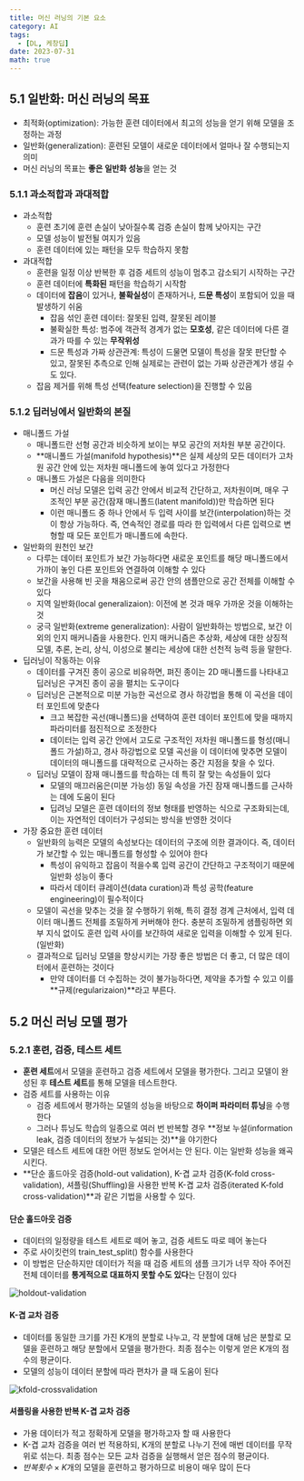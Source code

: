 ```yaml
---
title: 머신 러닝의 기본 요소
category: AI
tags:
  - [DL, 케창딥]
date: 2023-07-31
math: true
---
```


## 5.1 일반화: 머신 러닝의 목표

- 최적화(optimization): 가능한 훈련 데이터에서 최고의 성능을 얻기 위해 모델을 조정하는 과정
- 일반화(generalization): 훈련된 모델이 새로운 데이터에서 얼마나 잘 수행되는지 의미
- 머신 러닝의 목표는 **좋은 일반화 성능**을 얻는 것



### 5.1.1 과소적합과 과대적합

- 과소적합
  - 훈련 초기에 훈련 손실이 낮아질수록 검증 손실이 함께 낮아지는 구간
  - 모델 성능이 발전될 여지가 있음
  - 훈련 데이터에 있는 패턴을 모두 학습하지 못함
- 과대적합
  - 훈련을 일정 이상 반복한 후 검증 세트의 성능이 멈추고 감소되기 시작하는 구간
  - 훈련 데이터에 **특화된** 패턴을 학습하기 시작함
  - 데이터에 **잡음**이 있거나, **불확실성**이 존재하거나, **드문 특성**이 포함되어 있을 때 발생하기 쉬움
    - 잡음 섞인 훈련 데이터: 잘못된 입력, 잘못된 레이블
    - 불확실한 특성: 범주에 객관적 경계가 없는 **모호성**, 같은 데이터에 다른 결과가 따를 수 있는 **무작위성**
    - 드문 특성과 가짜 상관관계: 특성이 드물면 모델이 특성을 잘못 판단할 수 있고, 잘못된 추측으로 인해 실제로는 관련이 없는 가짜 상관관계가 생길 수도 있다.
  - 잡음 제거를 위해 특성 선택(feature selection)을 진행할 수 있음



### 5.1.2 딥러닝에서 일반화의 본질

- 매니폴드 가설
  - 매니폴드란 선형 공간과 비슷하게 보이는 부모 공간의 저차원 부분 공간이다.
  - **매니폴드 가설(manifold hypothesis)**은 실제 세상의 모든 데이터가 고차원 공간 안에 있는 저차원 매니폴드에 놓여 있다고 가정한다
  - 매니폴드 가설은 다음을 의미한다
    - 머신 러닝 모델은 입력 공간 안에서 비교적 간단하고, 저차원이며, 매우 구조적인 부분 공간(잠재 매니폴드(latent manifold))만 학습하면 된다
    - 이런 매니폴드 중 하나 안에서 두 입력 사이를 보간(interpolation)하는 것이 항상 가능하다. 즉, 연속적인 경로를 따라 한 입력에서 다른 입력으로 변형할 때 모든 포인트가 매니폴드에 속한다.
- 일반화의 원천인 보간
  - 다루는 데이터 포인트가 보간 가능하다면 새로운 포인트를 해당 매니폴드에서 가까이 놓인 다른 포인트와 연결하여 이해할 수 있다
  - 보간을 사용해 빈 곳을 채움으로써 공간 안의 샘플만으로 공간 전체를 이해할 수 있다
  - 지역 일반화(local generalizaion): 이전에 본 것과 매우 가까운 것을 이해하는 것
  - 궁극 일반화(extreme generalization): 사람이 일반화하는 방법으로, 보간 이외의 인지 매커니즘을 사용한다. 인지 매커니즘은 추상화, 세상에 대한 상징적 모델, 추론, 논리, 상식, 이성으로 불리는 세상에 대한 선천적 능력 등을 말한다.
- 딥러닝이 작동하는 이유
  - 데이터를 구겨진 종이 공으로 비유하면, 펴진 종이는 2D 매니폴드를 나타내고 딥러닝은 구겨진 종이 공을 펼치는 도구이다
  - 딥러닝은 근본적으로 미분 가능한 곡선으로 경사 하강법을 통해 이 곡선을 데이터 포인트에 맞춘다
    - 크고 복잡한 곡선(매니폴드)을 선택하여 훈련 데이터 포인트에 맞을 때까지 파라미터를 점진적으로 조정한다
    - 데이터는 입력 공간 안에서 고도로 구조적인 저차원 매니폴드를 형성(매니폴드 가설)하고, 경사 하강법으로 모델 곡선을 이 데이터에 맞추면 모델이 데이터의 매니폴드를 대략적으로 근사하는 중간 지점을 찾을 수 있다.
  - 딥러닝 모델이 잠재 매니폴드를 학습하는 데 특히 잘 맞는 속성들이 있다
    - 모델의 매끄러움은(미분 가능성) 동일 속성을 가진 잠재 매니폴드를 근사하는 데에 도움이 된다
    - 딥려닝 모델은 훈련 데이터의 정보 형태를 반영하는 식으로 구조화되는데, 이는 자연적인 데이터가 구성되는 방식을 반영한 것이다
- 가장 중요한 훈련 데이터
  - 일반화의 능력은 모델의 속성보다는 데이터의 구조에 의한 결과이다. 즉, 데이터가 보간할 수 있는 매니폴드를 형성할 수 있어야 한다
    - 특성이 유익하고 잡음이 적을수록 입력 공간이 간단하고 구조적이기 때문에 일반화 성능이 좋다
    - 따라서 데이터 큐레이션(data curation)과 특성 공학(feature engineering)이 필수적이다
  - 모델이 곡선을 맞추는 것을 잘 수행하기 위해, 특히 결정 경계 근처에서, 입력 데이터 매니폴드 전체를 조밀하게 커버해야 한다. 충분히 조밀하게 샘플링하면 외부 지식 없이도 훈련 입력 사이를 보간하여 새로운 입력을 이해할 수 있게 된다.(일반화)
  - 결과적으로 딥러닝 모델을 향상시키는 가장 좋은 방법은 더 좋고, 더 많은 데이터에서 훈련하는 것이다
    - 만약 데이터를 더 수집하는 것이 불가능하다면, 제약을 추가할 수 있고 이를 **규제(regularizaion)**라고 부른다.



## 5.2 머신 러닝 모델 평가

### 5.2.1 훈련, 검증, 테스트 세트

- **훈련 세트**에서 모델을 훈련하고 검증 세트에서 모델을 평가한다. 그리고 모델이 완성된 후 **테스트 세트**를 통해 모델을 테스트한다.
- 검증 세트를 사용하는 이유
  - 검증 세트에서 평가하는 모델의 성능을 바탕으로 **하이퍼 파라미터 튜닝**을 수행한다
  - 그러나 튜닝도 학습의 일종으로 여러 번 반복할 경우 **정보 누설(information leak, 검증 데이터의 정보가 누설되는 것)**을 야기한다
- 모델은 테스트 세트에 대한 어떤 정보도 얻어서는 안 된다. 이는 일반화 성능을 왜곡시킨다.
- **단순 홀드아웃 검증(hold-out validation), K-겹 교차 검증(K-fold cross-validation), 셔플링(Shuffling)을 사용한 반복 K-겹 교차 검증(iterated K-fold cross-validation)**과 같은 기법을 사용할 수 있다.



#### 단순 홀드아웃 검증

- 데이터의 일정량을 테스트 세트로 떼어 놓고, 검증 세트도 따로 떼어 놓는다
- 주로 사이킷런의 train_test_split() 함수를 사용한다
- 이 방법은 단순하지만 데이터가 적을 때 검증 세트의 샘플 크기가 너무 작아 주어진 전체 데이터를 **통게적으로 대표하지 못할 수도 있다**는 단점이 있다

![holdout-validation](https://github.com/rurube/rurube.github.io/assets/81694385/4d3aca47-73dd-46a6-b3d6-048c6174fe14)



#### K-겹 교차 검증

- 데이터를 동일한 크기를 가진 K개의 분할로 나누고, 각 분할에 대해 남은 분할로 모델을 훈련하고 해당 분할에서 모델을 평가한다. 최종 점수는 이렇게 얻은 K개의 점수의 평균이다.
- 모델의 성능이 데이터 분할에 따라 편차가 클 때 도움이 된다

![kfold-crossvalidation](https://github.com/rurube/rurube.github.io/assets/81694385/1d3333a9-3379-4887-9f53-98ec7a9119ec)



#### 셔플링을 사용한 반복 K-겹 교차 검증

- 가용 데이터가 적고 정확하게 모델을 평가하고자 할 때 사용한다
- K-겹 교차 검증을 여러 번 적용하되, K개의 분할로 나누기 전에 매번 데이터를 무작위로 섞는다. 최종 점수는 모든 교차 검증을 실행해서 얻은 점수의 평균이다. 
- $반복 횟수\times K$개의 모델을 훈련하고 평가하므로 비용이 매우 많이 든다